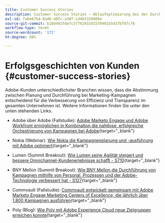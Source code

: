 ```yaml
---
title: Customer Success Stories
description: Customer Success Stories – Ablaufoptimierung bei der Durchführung von Kampagnen mit Marketo und Workfront
exl-id: fabe67b4-8ad6-49fc-a38f-cd4b5319d09a
source-git-commit: b18d491fdefc57762932d1570401b5437bf97c76
workflow-type: tm+mt
source-wordcount: '172'
ht-degree: 98%

---
```


# Erfolgsgeschichten von Kunden {#customer-success-stories}

Adobe-Kunden unterschiedlichster Branchen wissen, dass die Abstimmung zwischen Planung und Durchführung bei Marketing-Kampagnen entscheidend für die Verbesserung von Effizienz und Transparenz im gesamten Unternehmen ist. Weitere Informationen finden Sie unter den unten stehenden Links.

* Adobe über Adobe (Fallstudie): [Adobe Marketo Engage und Adobe Workfront ermöglichen in Kombination die nahtlose, erfolgreiche Orchestrierung von Kampagnen bei Adobe](https://business.adobe.com/customer-success-stories/adobe-campaign-orchestration-case-study){target="_blank"}

* Nokia (Webinar): [Wie Nokia die Kampagnenplanung und -ausführung mit Adobe optimiert](https://engage.adobe.com/MarWF22Q4WBR-Registration.html){target="_blank"}

* Lumen (Summit Breakout): [Wie Lumen seine Agilität steigert und bessere Omnichannel-Kundenerlebnisse schafft - S710](https://business.adobe.com/summit/2022/sessions/how-lumen-drives-agility-for-omnichannel-customer-s710.html){target="_blank"}

* BNY Mellon (Summit Breakout): [Wie BNY Mellon die Durchführung von Kampagnen mithilfe von Personal, Prozessen und der Adobe-Technologie verbessert hat - S127](https://business.adobe.com/events/experience-makers-live/2022/sessions/how-bny-mellon-improved-campaign-execution-with-pe-s127.html){target="_blank"}

* Commvault (Fallstudie): [Commvault entwickelt gemeinsam mit Adobe Marketo Engage Marketing Centers of Excellence, die jährlich über 1.800 Kampagnen ausführen](https://business.adobe.com/customer-success-stories/commvault-case-study){target="_blank"}

* Poly (Blog): [Wie Poly mit Adobe Experience Cloud neue Zielgruppen erreichen konnte](https://business.adobe.com/blog/basics/how-poly-shifted-gears-reach-new-audiences-adobe-experience-cloud){target="_blank"}
